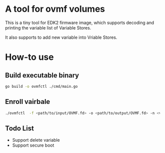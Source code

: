 # A tool for ovmf volumes

This is a tiny tool for EDK2 firmware image, which supports decoding and printing the variable list of Variable Stores.

It also supports to add new variable into Vriable Stores.

# How-to use

## Build executable binary

```bash
go build -o ovmfctl ./cmd/main.go
```

## Enroll vairbale

```bash
./ovmfctl  -f <path/to/input/OVMF.fd> -o <path/to/output/OVMF.fd> -n <varibale_name> -g <variable_guid>  -a <variable_attributes> -d <varibale_data_file>
```


## Todo List

- Support delete variable
- Support secure boot
